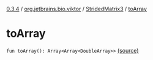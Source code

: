 [0.3.4](../../index.md) / [org.jetbrains.bio.viktor](../index.md) / [StridedMatrix3](index.md) / [toArray](.)

# toArray

`fun toArray(): Array<Array<DoubleArray>>` [(source)](https://github.com/JetBrains-Research/viktor/blob/0.3.4/src/main/kotlin/org/jetbrains/bio/viktor/StridedMatrix3.kt#L108)
